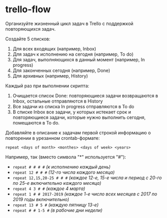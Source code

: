 # trello-flow

Организуйте жизненный цикл задач в Trello с поддержкой повторяющихся задач.

Создайте 5 списков:
  1. Для всех входящих (например, Inbox)
  2. Для задач к исполнению на сегодня (например, To do)
  3. Для задач, выполняющихся в данный момент (например, In progress)
  4. Для законченных сегодня (например, Done)
  5. Для архивных (например, History)

Каждый раз при выполнении скрипта:
  1. Очищается список Done: повторяющиеся задачи возвращаются в Inbox, остальные отправляются в History
  2. Все задачи из списка In progress отправляются в To do
  2. В списке Inbox все задачи, у которых истекает срок и повторяющиеся задачи, которые нужно выполнить сегодня, помещаются в To do. 

Добавляйте в описание к задачам первой строкой информацию о повторении в урезанном crontab-формате:

`repeat <days of month> <monthes> <days of week> <years>`

Например, так (вместо символа "*" используется "#"):
  - `repeat # # # #` _(к исполнению каждый день)_
  - `repeat 12 # # #` _(12-го числа каждого месяца)_
  - `repeat 12,15,20-25 # # #` _(каждое 12-е, 15-е числа и период с 20-го по 25-е включительно каждого месяца)_
  - `repeat 4 3 # #` _(каждое 4 марта)_
  - `repeat 1 # # 2017-2019` _(каждое 1-е число всех месяцев с 2017 по 2019 годы включительно)_
  - `repeat 13 # 5 #` _(каждую пятницу 13-е)_
  - `repeat # # 1-5 #` _(в рабочие дни недели)_
